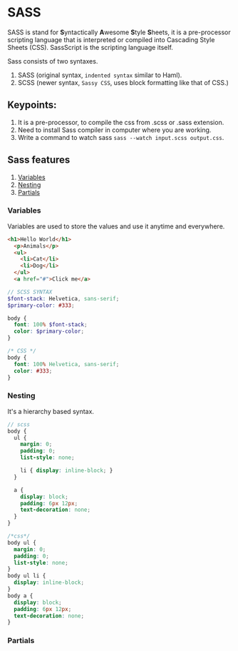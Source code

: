 # SASS

SASS is stand for **S**yntactically **A**wesome **S**tyle **S**heets, it is a pre-processor scripting language that is interpreted or compiled into Cascading Style Sheets (CSS).
SassScript is the scripting language itself.

Sass consists of two syntaxes. 
1. SASS (original syntax, `indented syntax` similar to Haml).
2. SCSS (newer syntax, `Sassy CSS`, uses block formatting like that of CSS.)


## Keypoints:
1. It is a pre-processor, to compile the css from .scss or .sass extension.
2. Need to install Sass compiler in computer where you are working.
3. Write a command to watch sass `sass --watch input.scss output.css`.

## Sass features
1. [Variables](#-variables)
2. [Nesting](#-nesting)
3. [Partials](#-partials)

### Variables
Variables are used to store the values and use it anytime and everywhere.
```html
<h1>Hello World</h1>
  <p>Animals</p>
  <ul>
    <li>Cat</li>
    <li>Dog</li>
  </ul>
  <a href="#">Click me</a>
```

```scss
// SCSS SYNTAX
$font-stack: Helvetica, sans-serif;
$primary-color: #333;

body {
  font: 100% $font-stack;
  color: $primary-color;
}
```
```css
/* CSS */
body {
  font: 100% Helvetica, sans-serif;
  color: #333;
}
```

### Nesting
It's a hierarchy based syntax.

```scss
// scss
body {
  ul {
    margin: 0;
    padding: 0;
    list-style: none;

    li { display: inline-block; }
  }

  a {
    display: block;
    padding: 6px 12px;
    text-decoration: none;
  }
}
```
```css
/*css*/
body ul {
  margin: 0;
  padding: 0;
  list-style: none;
}
body ul li {
  display: inline-block;
}
body a {
  display: block;
  padding: 6px 12px;
  text-decoration: none;
}
```

### Partials
